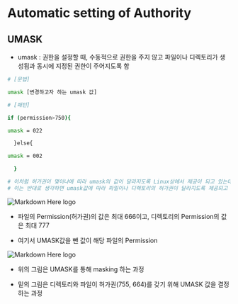 # Automatic setting of Authority

## UMASK

- umask : 권한을 설정할 때, 수동적으로 권한을 주지 않고 파일이나 디렉토리가 생성됨과 동시에 지정된 권한이 주어지도록 함

```sh
# [문법]

umask [변경하고자 하는 umask 값]

# [패턴]

if (permission>750){

umask = 022

  }else{

umask = 002

  }

# 이처럼 허가권이 몇이냐에 따라 umask의 값이 달라지도록 Linux상에서 제공이 되고 있는데, 
# 이는 반대로 생각하면 umask값에 따라 파일이나 디렉토리의 허가권이 달라지도록 제공되고 있다는 것을 의미하기도 한다.
```

![Markdown Here logo](http://cfile21.uf.tistory.com/image/27567B47579792B92C535D)

- 파일의 Permission(허가권)의 값은 최대 666이고, 디렉토리의 Permission의 값은 최대 777 

- 여기서 UMASK값을 뺀 값이 해당 파일의 Permission

![Markdown Here logo](http://cfile22.uf.tistory.com/image/21464F4B579796D6356357)

- 위의 그림은 UMASK를 통해 masking 하는 과정

- 밑의 그림은 디렉토리와 파일이 허가권(755, 664)를 갖기 위해 UMASK 값을 결정하는 과정
